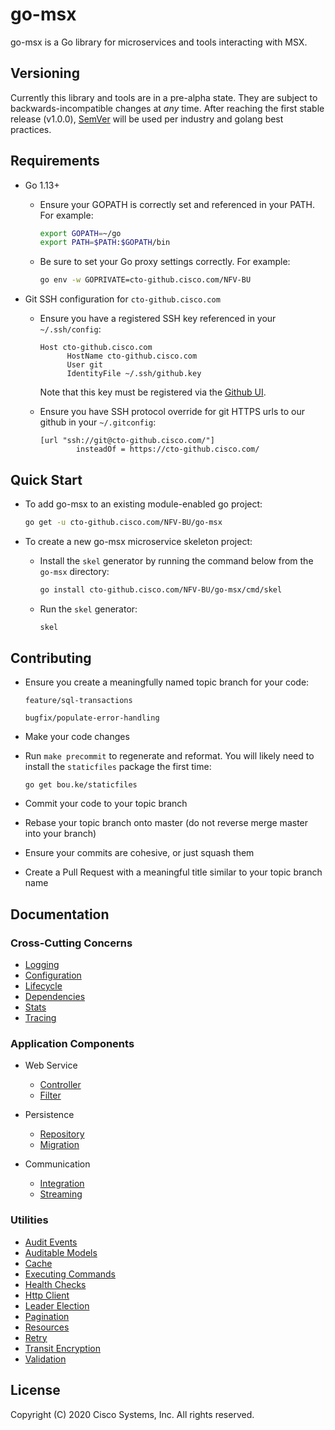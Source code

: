 # go-msx

go-msx is a Go library for microservices and tools interacting with MSX. 

## Versioning

Currently this library and tools are in a pre-alpha state.  They are subject to
backwards-incompatible changes at *any* time.  After reaching the first stable release (v1.0.0),
[SemVer](https://semver.org/) will be used per industry and golang best practices.     

## Requirements

- Go 1.13+

    - Ensure your GOPATH is correctly set and referenced in your PATH.  For example:
        ```bash
        export GOPATH=~/go
        export PATH=$PATH:$GOPATH/bin
        ```

    - Be sure to set your Go proxy settings correctly.  For example:
        ```bash
        go env -w GOPRIVATE=cto-github.cisco.com/NFV-BU
        ```

- Git SSH configuration for `cto-github.cisco.com`

    - Ensure you have a registered SSH key referenced in your `~/.ssh/config`:
    
        ```
        Host cto-github.cisco.com
              HostName cto-github.cisco.com
              User git
              IdentityFile ~/.ssh/github.key
        ```
      
      Note that this key must be registered via the [Github UI](https://cto-github.cisco.com/settings/keys).

    - Ensure you have SSH protocol override for git HTTPS urls to our github in your `~/.gitconfig`:
    
      ```
      [url "ssh://git@cto-github.cisco.com/"]
              insteadOf = https://cto-github.cisco.com/
      ```

## Quick Start

- To add go-msx to an existing module-enabled go project:

    ```bash
    go get -u cto-github.cisco.com/NFV-BU/go-msx
    ```

- To create a new go-msx microservice skeleton project:
    - Install the `skel` generator by running the command below from the `go-msx` directory:
        ```bash
        go install cto-github.cisco.com/NFV-BU/go-msx/cmd/skel
        ```
    - Run the `skel` generator:
        ```bash
        skel
        ```

## Contributing

- Ensure you create a meaningfully named topic branch for your code:

    `feature/sql-transactions`
    
    `bugfix/populate-error-handling`
    
- Make your code changes

- Run `make precommit` to regenerate and reformat.  You will likely need to
  install the `staticfiles` package the first time:
  
    `go get bou.ke/staticfiles`

- Commit your code to your topic branch

- Rebase your topic branch onto master (do not reverse merge master into your branch)

- Ensure your commits are cohesive, or just squash them

- Create a Pull Request with a meaningful title similar to your topic branch name

## Documentation

### Cross-Cutting Concerns
* [Logging](log/README.md)
* [Configuration](config/README.md)
* [Lifecycle](app/README.md)
* [Dependencies](app/context.md)
* [Stats](stats/README.md)
* [Tracing](trace/README.md)

### Application Components
* Web Service
    * [Controller](webservice/controller.md)
    * [Filter](#)

* Persistence
  
    * [Repository](sqldb/repository.md)
    * [Migration](#)
    
* Communication
    * [Integration](#)
    * [Streaming](#)

### Utilities

* [Audit Events](#)
* [Auditable Models](#)
* [Cache](#)
* [Executing Commands](#)
* [Health Checks](#)
* [Http Client](#)
* [Leader Election](#)
* [Pagination](#)
* [Resources](resource/README.md)
* [Retry](#)
* [Transit Encryption](transit/README.md)
* [Validation](#)

## License

Copyright (C) 2020 Cisco Systems, Inc.  All rights reserved.
